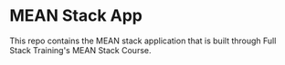 # MEAN Stack App

This repo contains the MEAN stack application that is built through Full Stack Training's MEAN Stack Course.